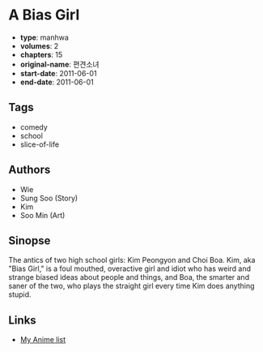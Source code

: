 # A Bias Girl

-   **type**: manhwa
-   **volumes**: 2
-   **chapters**: 15
-   **original-name**: 편견소녀
-   **start-date**: 2011-06-01
-   **end-date**: 2011-06-01

## Tags

-   comedy
-   school
-   slice-of-life

## Authors

-   Wie
-   Sung Soo (Story)
-   Kim
-   Soo Min (Art)

## Sinopse

The antics of two high school girls: Kim Peongyon and Choi Boa. Kim, aka "Bias Girl," is a foul mouthed, overactive girl and idiot who has weird and strange biased ideas about people and things, and Boa, the smarter and saner of the two, who plays the straight girl every time Kim does anything stupid.

## Links

-   [My Anime list](https://myanimelist.net/manga/33281/A_Bias_Girl)
